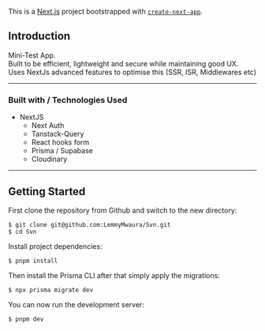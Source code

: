 
This is a [Next.js](https://nextjs.org/) project bootstrapped with [`create-next-app`](https://github.com/vercel/next.js/tree/canary/packages/create-next-app).


## Introduction
Mini-Test App. \
Built to be efficient, lightweight and secure while maintaining good UX. Uses NextJs advanced features to optimise this (SSR, ISR, Middlewares etc)

---

### Built with / Technologies Used

- NextJS
    - Next Auth
    - Tanstack-Query
    - React hooks form
    - Prisma / Supabase
    - Cloudinary

---


## Getting Started

First clone the repository from Github and switch to the new directory:

    $ git clone git@github.com:LemmyMwaura/Svn.git
    $ cd Svn
    
Install project dependencies:

    $ pnpm install
    
Then install the Prisma CLI after that simply apply the migrations:

    $ npx prisma migrate dev

You can now run the development server:

    $ pnpm dev

<br>

